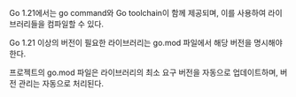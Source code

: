 Go 1.21에서는 go command와 Go toolchain이 함께 제공되며, 이를 사용하여 라이브러리들을 컴파일할 수 있다.

Go 1.21 이상의 버전이 필요한 라이브러리는 go.mod 파일에서 해당 버전을 명시해야 한다.

프로젝트의 go.mod 파일은 라이브러리의 최소 요구 버전을 자동으로 업데이트하며, 버전 관리는 자동으로 처리된다.
